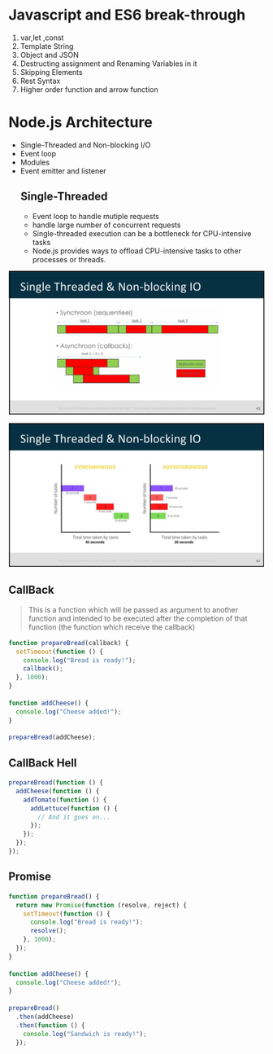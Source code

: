 # Javascript and ES6 break-through
1. var,let ,const
2. Template String
3. Object and JSON
4. Destructing assignment and Renaming Variables in it
5. Skipping Elements
6. Rest Syntax
7. Higher order function and arrow function 


# Node.js Architecture
- Single-Threaded and Non-blocking I/O
- Event loop
- Modules
- Event emitter and listener
    ## Single-Threaded
  - Event loop to handle mutiple requests
  - handle large number of concurrent requests
  - Single-threaded execution can be a bottleneck for CPU-intensive tasks
  - Node.js provides ways to offload CPU-intensive tasks to other processes or threads.
  
![pic1](./images/p1.png)

![pic2](./images/p2.png)

 ## CallBack
 > This is a function which will be passed as argument to another function and intended to be executed after the completion of that function (the function which receive the callback)
```javascript
function prepareBread(callback) {
  setTimeout(function () {
    console.log("Bread is ready!");
    callback();
  }, 1000);
}

function addCheese() {
  console.log("Cheese added!");
}

prepareBread(addCheese);

```
 ## CallBack Hell
```javascript
prepareBread(function () {
  addCheese(function () {
    addTomato(function () {
      addLettuce(function () {
        // And it goes on...
      });
    });
  });
});

```
 ## Promise
```javascript
function prepareBread() {
  return new Promise(function (resolve, reject) {
    setTimeout(function () {
      console.log("Bread is ready!");
      resolve();
    }, 1000);
  });
}

function addCheese() {
  console.log("Cheese added!");
}

prepareBread()
  .then(addCheese)
  .then(function () {
    console.log("Sandwich is ready!");
  });

```